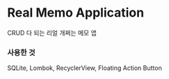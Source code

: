 # Real Memo Application
CRUD 다 되는 리얼 개쩌는 메모 앱

### 사용한 것
SQLite, Lombok, RecyclerView, Floating Action Button
